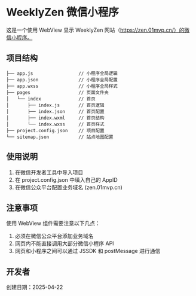# WeeklyZen 微信小程序

这是一个使用 WebView 显示 WeeklyZen 网站（https://zen.01mvp.cn/）的微信小程序。

## 项目结构

```
├── app.js                 // 小程序全局逻辑
├── app.json               // 小程序全局配置
├── app.wxss               // 小程序全局样式
├── pages                  // 页面文件夹
│   └── index              // 首页
│       ├── index.js       // 首页逻辑
│       ├── index.json     // 首页配置
│       ├── index.wxml     // 首页结构
│       └── index.wxss     // 首页样式
├── project.config.json    // 项目配置
└── sitemap.json           // 站点地图配置
```

## 使用说明

1. 在微信开发者工具中导入项目
2. 在 project.config.json 中填入自己的 AppID
3. 在微信公众平台配置业务域名 (zen.01mvp.cn)

## 注意事项

使用 WebView 组件需要注意以下几点：

1. 必须在微信公众平台添加业务域名
2. 网页内不能直接调用大部分微信小程序 API
3. 网页和小程序之间可以通过 JSSDK 和 postMessage 进行通信

## 开发者

创建日期：2025-04-22 